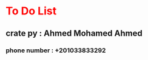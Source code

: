 <h1 style="color: red;">To Do List</h1>
<h2>crate py : Ahmed Mohamed Ahmed</h2>
<h3>phone number : +201033833292</h3>
